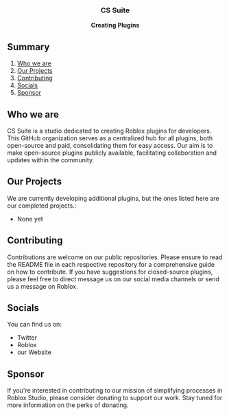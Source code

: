 <div align='center'>
 <h3>CS Suite</h3>
  <b>Creating Plugins</b>
</div>

## Summary

1. [Who we are](#who-we-are)
2. [Our Projects](#our-projects)
3. [Contributing](#contributing)
4. [Socials](#socials)
5. [Sponsor](#sponsor)

## Who we are

CS Suite is a studio dedicated to creating Roblox plugins for developers. This GitHub organization serves as a centralized hub for all plugins, both open-source and paid, consolidating them for easy access. Our aim is to make open-source plugins publicly available, facilitating collaboration and updates within the community.

## Our Projects

We are currently developing additional plugins, but the ones listed here are our completed projects.:

- None yet

## Contributing

Contributions are welcome on our public repositories. Please ensure to read the README file in each respective repository for a comprehensive guide on how to contribute. If you have suggestions for closed-source plugins, please feel free to direct message us on our social media channels or send us a message on Roblox.

## Socials

You can find us on:

- Twitter
- Roblox
- our Website

## Sponsor

If you're interested in contributing to our mission of simplifying processes in Roblox Studio, please consider donating to support our work. Stay tuned for more information on the perks of donating.
